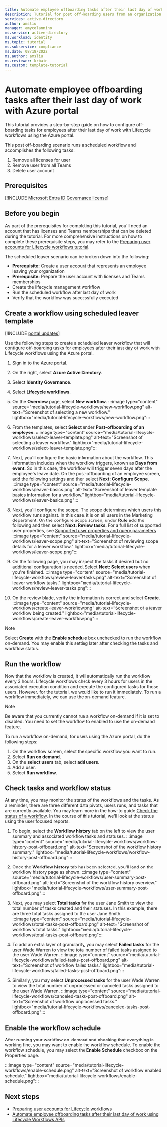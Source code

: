 ```yaml
---
title: Automate employee offboarding tasks after their last day of work with Azure portal
description: Tutorial for post off-boarding users from an organization using Lifecycle workflows with Azure portal.
services: active-directory
author: amsliu
manager: amycolannino
ms.service: active-directory
ms.workload: identity
ms.topic: tutorial
ms.subservice: compliance
ms.date: 08/18/2022
ms.author: amsliu
ms.reviewer: krbain
ms.custom: template-tutorial
---
```

# Automate employee offboarding tasks after their last day of work with Azure portal

This tutorial provides a step-by-step guide on how to configure off-boarding tasks for employees after their last day of work with Lifecycle workflows using the Azure portal.

This post off-boarding scenario runs a scheduled workflow and accomplishes the following tasks:
 
1. Remove all licenses for user
2. Remove user from all Teams
3. Delete user account

## Prerequisites

[!INCLUDE [Microsoft Entra ID Governance license](../../../includes/active-directory-entra-governance-license.md)]


##  Before you begin

As part of the prerequisites for completing this tutorial, you'll need an account that has licenses and Teams memberships that can be deleted during the tutorial. For more comprehensive instructions on how to complete these prerequisite steps, you may refer to  the [Preparing user accounts for Lifecycle workflows tutorial](tutorial-prepare-user-accounts.md).

The scheduled leaver scenario can be broken down into the following:
-	**Prerequisite:** Create a user account that represents an employee leaving your organization
-	**Prerequisite:** Prepare the user account with licenses and Teams memberships
- Create the lifecycle management workflow
-	Run the scheduled workflow after last day of work
-	Verify that the workflow was successfully executed

## Create a workflow using scheduled leaver template

[!INCLUDE [portal updates](~/articles/active-directory/includes/portal-update.md)]

Use the following steps to create a scheduled leaver workflow that will configure off-boarding tasks for employees after their last day of work with Lifecycle workflows using the Azure portal.

 1. Sign in to the [Azure portal](https://portal.azure.com).
 2. On the right, select **Azure Active Directory**.
 3. Select **Identity Governance**.
 4. Select **Lifecycle workflows**.
 5. On the **Overview** page, select **New workflow**. 
    :::image type="content" source="media/tutorial-lifecycle-workflows/new-workflow.png" alt-text="Screenshot of selecting a new workflow." lightbox="media/tutorial-lifecycle-workflows/new-workflow.png":::

 6. From the templates, select **Select** under **Post-offboarding of an employee**.
   :::image type="content" source="media/tutorial-lifecycle-workflows/select-leaver-template.png" alt-text="Screenshot of selecting a leaver workflow." lightbox="media/tutorial-lifecycle-workflows/select-leaver-template.png":::

 7. Next, you'll configure the basic information about the workflow.  This information includes when the workflow triggers, known as **Days from event**.  So in this case, the workflow will trigger seven days after the employee's leave date.  On the post-offboarding of an employee screen, add the following settings and then select **Next: Configure Scope**. 
   :::image type="content" source="media/tutorial-lifecycle-workflows/leaver-basics.png" alt-text="Screenshot of leaver template basics information for a workflow." lightbox="media/tutorial-lifecycle-workflows/leaver-basics.png":::
 
 8. Next, you'll configure the scope. The scope determines which users this workflow runs against.  In this case, it is on all users in the Marketing department.  On the configure scope screen, under **Rule** add the following and then select **Next: Review tasks**. For a full list of supported user properties, see [Supported user properties and query parameters](/graph/api/resources/identitygovernance-rulebasedsubjectset?view=graph-rest-beta&preserve-view=true#supported-user-properties-and-query-parameters)
   :::image type="content" source="media/tutorial-lifecycle-workflows/leaver-scope.png" alt-text="Screenshot of reviewing scope details for a leaver workflow." lightbox="media/tutorial-lifecycle-workflows/leaver-scope.png":::

 9. On the following page, you may inspect the tasks if desired but no additional configuration is needed. Select **Next: Select users** when you're finished.
   :::image type="content" source="media/tutorial-lifecycle-workflows/review-leaver-tasks.png" alt-text="Screenshot of leaver workflow tasks." lightbox="media/tutorial-lifecycle-workflows/review-leaver-tasks.png":::

10. On the review blade, verify the information is correct and select **Create**.
   :::image type="content" source="media/tutorial-lifecycle-workflows/create-leaver-workflow.png" alt-text="Screenshot of a leaver workflow being created." lightbox="media/tutorial-lifecycle-workflows/create-leaver-workflow.png":::

>[!NOTE]
> Select **Create** with the **Enable schedule** box unchecked to run the workflow on-demand. You may enable this setting later after checking the tasks and workflow status. 

## Run the workflow 
Now that the workflow is created, it will automatically run the workflow every 3 hours. Lifecycle workflows check every 3 hours for users in the associated execution condition and execute the configured tasks for those users.  However, for the tutorial, we would like to run it immediately. To run a workflow immediately, we can use the on-demand feature.

>[!NOTE]
>Be aware that you currently cannot run a workflow on-demand if it is set to disabled.  You need to set the workflow to enabled to use the on-demand feature.

To run a workflow on-demand, for users using the Azure portal, do the following steps:

1. On the workflow screen, select the specific workflow you want to run.
2. Select **Run on demand**.
3. On the **select users** tab, select **add users**.
4. Add a user.
5. Select **Run workflow**.

## Check tasks and workflow status

At any time, you may monitor the status of the workflows and the tasks. As a reminder, there are three different data pivots, users runs, and tasks that are currently available. You may learn more in the how-to guide [Check the status of a workflow](check-status-workflow.md). In the course of this tutorial, we'll look at the status using the user focused reports.

1. To begin, select the **Workflow history** tab on the left to view the user summary and associated workflow tasks and statuses.
    :::image type="content" source="media/tutorial-lifecycle-workflows/workflow-history-post-offboard.png" alt-text="Screenshot of the workflow history summary." lightbox="media/tutorial-lifecycle-workflows/workflow-history-post-offboard.png":::

1. Once the **Workflow history** tab has been selected, you'll land on the workflow history page as shown.
    :::image type="content" source="media/tutorial-lifecycle-workflows/user-summary-post-offboard.png" alt-text="Screenshot of the workflow history overview." lightbox="media/tutorial-lifecycle-workflows/user-summary-post-offboard.png":::

1. Next, you may select **Total tasks** for the user Jane Smith to view the total number of tasks created and their statuses. In this example, there are three total tasks assigned to the user Jane Smith.  
    :::image type="content" source="media/tutorial-lifecycle-workflows/total-tasks-post-offboard.png" alt-text="Screenshot of workflow's total tasks." lightbox="media/tutorial-lifecycle-workflows/total-tasks-post-offboard.png":::

1. To add an extra layer of granularity, you may select **Failed tasks** for the user Wade Warren to view the total number of failed tasks assigned to the user Wade Warren.
    :::image type="content" source="media/tutorial-lifecycle-workflows/failed-tasks-post-offboard.png" alt-text="Screenshot of workflow failed tasks." lightbox="media/tutorial-lifecycle-workflows/failed-tasks-post-offboard.png":::

1. Similarly, you may select **Unprocessed tasks** for the user Wade Warren to view the total number of unprocessed or canceled tasks assigned to the user Wade Warren.
    :::image type="content" source="media/tutorial-lifecycle-workflows/canceled-tasks-post-offboard.png" alt-text="Screenshot of workflow unprocessed tasks." lightbox="media/tutorial-lifecycle-workflows/canceled-tasks-post-offboard.png":::

## Enable the workflow schedule

After running your workflow on-demand and checking that everything is working fine, you may want to enable the workflow schedule. To enable the workflow schedule, you may select the **Enable Schedule** checkbox on the Properties page.

  :::image type="content" source="media/tutorial-lifecycle-workflows/enable-schedule.png" alt-text="Screenshot of workflow enabled schedule." lightbox="media/tutorial-lifecycle-workflows/enable-schedule.png":::

## Next steps
- [Preparing user accounts for Lifecycle workflows](tutorial-prepare-user-accounts.md)
- [Automate employee offboarding tasks after their last day of work using Lifecycle Workflows APIs](/graph/tutorial-lifecycle-workflows-scheduled-leaver)
